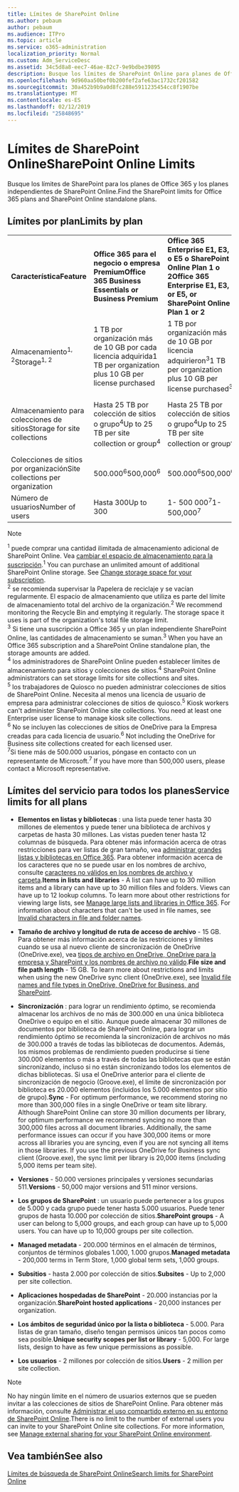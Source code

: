 ```yaml
---
title: Límites de SharePoint Online
ms.author: pebaum
author: pebaum
ms.audience: ITPro
ms.topic: article
ms.service: o365-administration
localization_priority: Normal
ms.custom: Adm_ServiceDesc
ms.assetid: 34c5d8a8-eec7-46ae-82c7-9e9bdbe39895
description: Busque los límites de SharePoint Online para planes de Office 365 Enterprise e independientes.
ms.openlocfilehash: 9d960aa50bef0b200fef2afe63ac1732cf201582
ms.sourcegitcommit: 30a452b9b9a0d8fc288e5911235454cc8f1907be
ms.translationtype: MT
ms.contentlocale: es-ES
ms.lasthandoff: 02/12/2019
ms.locfileid: "25848695"
---
```

# <a name="sharepoint-online-limits"></a><span data-ttu-id="85248-103">Límites de SharePoint Online</span><span class="sxs-lookup"><span data-stu-id="85248-103">SharePoint Online Limits</span></span>

<span data-ttu-id="85248-104">Busque los límites de SharePoint para los planes de Office 365 y los planes independientes de SharePoint Online.</span><span class="sxs-lookup"><span data-stu-id="85248-104">Find the SharePoint limits for Office 365 plans and SharePoint Online standalone plans.</span></span>
  
## <a name="limits-by-plan"></a><span data-ttu-id="85248-105">Límites por plan</span><span class="sxs-lookup"><span data-stu-id="85248-105">Limits by plan</span></span>

|||||
|:-----|:-----|:-----|:-----|
|<span data-ttu-id="85248-106">**Característica**</span><span class="sxs-lookup"><span data-stu-id="85248-106">**Feature**</span></span> <br/> |<span data-ttu-id="85248-107">**Office 365 para el negocio o empresa Premium**</span><span class="sxs-lookup"><span data-stu-id="85248-107">**Office 365 Business Essentials or Business Premium**</span></span> <br/> |<span data-ttu-id="85248-108">**Office 365 Enterprise E1, E3, o E5 o SharePoint Online Plan 1 o 2**</span><span class="sxs-lookup"><span data-stu-id="85248-108">**Office 365 Enterprise E1, E3, or E5, or SharePoint Online Plan 1 or 2**</span></span> <br/> | <span data-ttu-id="85248-109">**Office 365 Enterprise F1**</span><span class="sxs-lookup"><span data-stu-id="85248-109">**Office 365 Enterprise F1**</span></span> <br/> |
|<span data-ttu-id="85248-110">Almacenamiento<sup>1, 2</sup></span><span class="sxs-lookup"><span data-stu-id="85248-110">Storage<sup>1, 2</sup></span></span> <br/> |<span data-ttu-id="85248-111">1 TB por organización más de 10 GB por cada licencia adquirida</span><span class="sxs-lookup"><span data-stu-id="85248-111">1 TB per organization plus 10 GB per license purchased</span></span>  <br/> |<span data-ttu-id="85248-112">1 TB por organización más de 10 GB por licencia adquirieron<sup>3</sup></span><span class="sxs-lookup"><span data-stu-id="85248-112">1 TB per organization plus 10 GB per license purchased<sup>3</sup></span></span> <br/> |<span data-ttu-id="85248-113">1 TB por organización <sup>3</sup></span><span class="sxs-lookup"><span data-stu-id="85248-113">1 TB per organization <sup>3</sup></span></span> <br/> |
|<span data-ttu-id="85248-114">Almacenamiento para colecciones de sitios</span><span class="sxs-lookup"><span data-stu-id="85248-114">Storage for site collections</span></span>  <br/> |<span data-ttu-id="85248-115">Hasta 25 TB por colección de sitios o grupo<sup>4</sup></span><span class="sxs-lookup"><span data-stu-id="85248-115">Up to 25 TB per site collection or group<sup>4</sup></span></span> <br/> |<span data-ttu-id="85248-116">Hasta 25 TB por colección de sitios o grupo<sup>4</sup></span><span class="sxs-lookup"><span data-stu-id="85248-116">Up to 25 TB per site collection or group<sup>4</sup></span></span> <br/> |<span data-ttu-id="85248-117">Hasta 25 TB por colección de sitios o grupo<sup>5</sup></span><span class="sxs-lookup"><span data-stu-id="85248-117">Up to 25 TB per site collection or group<sup>5</sup></span></span> <br/> |
|<span data-ttu-id="85248-118">Colecciones de sitios por organización</span><span class="sxs-lookup"><span data-stu-id="85248-118">Site collections per organization</span></span>  <br/> |<span data-ttu-id="85248-119">500.000<sup>6</sup></span><span class="sxs-lookup"><span data-stu-id="85248-119">500,000<sup>6</sup></span></span> <br/> |<span data-ttu-id="85248-120">500.000<sup>6</sup></span><span class="sxs-lookup"><span data-stu-id="85248-120">500,000<sup>6</sup></span></span> <br/> |<span data-ttu-id="85248-121">500,000</span><span class="sxs-lookup"><span data-stu-id="85248-121">500,000</span></span><br/> |
|<span data-ttu-id="85248-122">Número de usuarios</span><span class="sxs-lookup"><span data-stu-id="85248-122">Number of users</span></span>  <br/> |<span data-ttu-id="85248-123">Hasta 300</span><span class="sxs-lookup"><span data-stu-id="85248-123">Up to 300</span></span>  <br/> |<span data-ttu-id="85248-124">1- 500 000<sup>7</sup></span><span class="sxs-lookup"><span data-stu-id="85248-124">1- 500,000<sup>7</sup></span></span> <br/> |<span data-ttu-id="85248-125">1- 500 000<sup>7</sup></span><span class="sxs-lookup"><span data-stu-id="85248-125">1- 500,000<sup>7</sup></span></span> <br/> |
   
> [!NOTE]
> <span data-ttu-id="85248-p101"><sup>1</sup> puede comprar una cantidad ilimitada de almacenamiento adicional de SharePoint Online. Vea [cambiar el espacio de almacenamiento para la suscripción](https://support.office.com/article/96EA3533-DE64-4B01-839A-C560875A662C).</span><span class="sxs-lookup"><span data-stu-id="85248-p101"><sup>1</sup> You can purchase an unlimited amount of additional SharePoint Online storage. See [Change storage space for your subscription](https://support.office.com/article/96EA3533-DE64-4B01-839A-C560875A662C). </span></span><br/><span data-ttu-id="85248-p102"><sup>2</sup> se recomienda supervisar la Papelera de reciclaje y se vacían regularmente. El espacio de almacenamiento que utiliza es parte del límite de almacenamiento total del archivo de la organización.</span><span class="sxs-lookup"><span data-stu-id="85248-p102"><sup>2</sup> We recommend monitoring the Recycle Bin and emptying it regularly. The storage space it uses is part of the organization's total file storage limit. </span></span><br/> <span data-ttu-id="85248-p103"><sup>3</sup> Si tiene una suscripción a Office 365 y un plan independiente SharePoint Online, las cantidades de almacenamiento se suman.</span><span class="sxs-lookup"><span data-stu-id="85248-p103"><sup>3</sup> When you have an Office 365 subscription and a SharePoint Online standalone plan, the storage amounts are added. </span></span><br/><span data-ttu-id="85248-p104"><sup>4</sup> los administradores de SharePoint Online pueden establecer límites de almacenamiento para sitios y colecciones de sitios.</span><span class="sxs-lookup"><span data-stu-id="85248-p104"><sup>4</sup> SharePoint Online administrators can set storage limits for site collections and sites. </span></span><br/> <span data-ttu-id="85248-p105"><sup>5</sup> los trabajadores de Quiosco no pueden administrar colecciones de sitios de SharePoint Online. Necesita al menos una licencia de usuario de empresa para administrar colecciones de sitios de quiosco.</span><span class="sxs-lookup"><span data-stu-id="85248-p105"><sup>5</sup> Kiosk workers can't administer SharePoint Online site collections. You need at least one Enterprise user license to manage kiosk site collections. </span></span><br/> <span data-ttu-id="85248-p106"><sup>6</sup> No se incluyen las colecciones de sitios de OneDrive para la Empresa creadas para cada licencia de usuario.</span><span class="sxs-lookup"><span data-stu-id="85248-p106"><sup>6</sup> Not including the OneDrive for Business site collections created for each licensed user. </span></span><br/><span data-ttu-id="85248-135"><sup>7</sup>Si tiene más de 500.000 usuarios, póngase en contacto con un representante de Microsoft.</span><span class="sxs-lookup"><span data-stu-id="85248-135"><sup>7</sup> If you have more than 500,000 users, please contact a Microsoft representative.</span></span> 
  

  
## <a name="service-limits-for-all-plans"></a><span data-ttu-id="85248-136">Límites del servicio para todos los planes</span><span class="sxs-lookup"><span data-stu-id="85248-136">Service limits for all plans</span></span>

- <span data-ttu-id="85248-p107">**Elementos en listas y bibliotecas** : una lista puede tener hasta 30 millones de elementos y puede tener una biblioteca de archivos y carpetas de hasta 30 millones. Las vistas pueden tener hasta 12 columnas de búsqueda. Para obtener más información acerca de otras restricciones para ver listas de gran tamaño, vea [administrar grandes listas y bibliotecas en Office 365](https://support.office.com/article/b4038448-ec0e-49b7-b853-679d3d8fb784). Para obtener información acerca de los caracteres que no se puede usar en los nombres de archivo, consulte [caracteres no válidos en los nombres de archivo y carpeta](https://support.office.com/article/64883a5d-228e-48f5-b3d2-eb39e07630fa).</span><span class="sxs-lookup"><span data-stu-id="85248-p107">**Items in lists and libraries** - A list can have up to 30 million items and a library can have up to 30 million files and folders. Views can have up to 12 lookup columns. To learn more about other restrictions for viewing large lists, see [Manage large lists and libraries in Office 365](https://support.office.com/article/b4038448-ec0e-49b7-b853-679d3d8fb784). For information about characters that can't be used in file names, see [Invalid characters in file and folder names](https://support.office.com/article/64883a5d-228e-48f5-b3d2-eb39e07630fa).</span></span>

- <span data-ttu-id="85248-p108">**Tamaño de archivo y longitud de ruta de acceso de archivo** - 15 GB. Para obtener más información acerca de las restricciones y límites cuando se usa al nuevo cliente de sincronización de OneDrive (OneDrive.exe), vea [tipos de archivo en OneDrive, OneDrive para la empresa y SharePoint y los nombres de archivo no válido](https://support.office.com/article/64883a5d-228e-48f5-b3d2-eb39e07630fa).</span><span class="sxs-lookup"><span data-stu-id="85248-p108">**File size and file path length** - 15 GB. To learn more about restrictions and limits when using the new OneDrive sync client (OneDrive.exe), see [Invalid file names and file types in OneDrive, OneDrive for Business, and SharePoint](https://support.office.com/article/64883a5d-228e-48f5-b3d2-eb39e07630fa).</span></span>

- <span data-ttu-id="85248-p109">**Sincronización** : para lograr un rendimiento óptimo, se recomienda almacenar los archivos de no más de 300.000 en una única biblioteca OneDrive o equipo en el sitio. Aunque puede almacenar 30 millones de documentos por biblioteca de SharePoint Online, para lograr un rendimiento óptimo se recomienda la sincronización de archivos no más de 300.000 a través de todas las bibliotecas de documentos. Además, los mismos problemas de rendimiento pueden producirse si tiene 300.000 elementos o más a través de todas las bibliotecas que se están sincronizando, incluso si no están sincronizando todos los elementos de dichas bibliotecas. Si usa el OneDrive anterior para el cliente de sincronización de negocio (Groove.exe), el límite de sincronización por biblioteca es 20.000 elementos (incluidos los 5.000 elementos por sitio de grupo).</span><span class="sxs-lookup"><span data-stu-id="85248-p109">**Sync** - For optimum performance, we recommend storing no more than 300,000 files in a single OneDrive or team site library. Although SharePoint Online can store 30 million documents per library, for optimum performance we recommend syncing no more than 300,000 files across all document libraries. Additionally, the same performance issues can occur if you have 300,000 items or more across all libraries you are syncing, even if you are not syncing all items in those libraries. If you use the previous OneDrive for Business sync client (Groove.exe), the sync limit per library is 20,000 items (including 5,000 items per team site).</span></span>

- <span data-ttu-id="85248-147">**Versiones** - 50.000 versiones principales y versiones secundarias 511.</span><span class="sxs-lookup"><span data-stu-id="85248-147">**Versions** - 50,000 major versions and 511 minor versions.</span></span>

- <span data-ttu-id="85248-p110">**Los grupos de SharePoint** : un usuario puede pertenecer a los grupos de 5.000 y cada grupo puede tener hasta 5.000 usuarios. Puede tener grupos de hasta 10.000 por colección de sitios.</span><span class="sxs-lookup"><span data-stu-id="85248-p110">**SharePoint groups** - A user can belong to 5,000 groups, and each group can have up to 5,000 users. You can have up to 10,000 groups per site collection.</span></span>

- <span data-ttu-id="85248-150">**Managed metadata** - 200.000 términos en el almacén de términos, conjuntos de términos globales 1.000, 1.000 grupos.</span><span class="sxs-lookup"><span data-stu-id="85248-150">**Managed metadata** - 200,000 terms in Term Store, 1,000 global term sets, 1,000 groups.</span></span>

- <span data-ttu-id="85248-151">**Subsitios** - hasta 2.000 por colección de sitios.</span><span class="sxs-lookup"><span data-stu-id="85248-151">**Subsites** - Up to 2,000 per site collection.</span></span>

- <span data-ttu-id="85248-152">**Aplicaciones hospedadas de SharePoint** - 20.000 instancias por la organización.</span><span class="sxs-lookup"><span data-stu-id="85248-152">**SharePoint hosted applications** - 20,000 instances per organization.</span></span>

- <span data-ttu-id="85248-p111">**Los ámbitos de seguridad único por la lista o biblioteca** - 5.000. Para listas de gran tamaño, diseño tengan permisos únicos tan pocos como sea posible.</span><span class="sxs-lookup"><span data-stu-id="85248-p111">**Unique security scopes per list or library** - 5,000. For large lists, design to have as few unique permissions as possible.</span></span>

- <span data-ttu-id="85248-155">**Los usuarios** - 2 millones por colección de sitios.</span><span class="sxs-lookup"><span data-stu-id="85248-155">**Users** - 2 million per site collection.</span></span>

> [!NOTE]
> <span data-ttu-id="85248-p112">No hay ningún límite en el número de usuarios externos que se pueden invitar a las colecciones de sitios de SharePoint Online. Para obtener más información, consulte [Administrar el uso compartido externo en su entorno de SharePoint Online](/sharepoint/external-sharing-overview).</span><span class="sxs-lookup"><span data-stu-id="85248-p112">There is no limit to the number of external users you can invite to your SharePoint Online site collections. For more information, see [Manage external sharing for your SharePoint Online environment](/sharepoint/external-sharing-overview).</span></span>

## <a name="see-also"></a><span data-ttu-id="85248-158">Vea también</span><span class="sxs-lookup"><span data-stu-id="85248-158">See also</span></span>

[<span data-ttu-id="85248-159">Límites de búsqueda de SharePoint Online</span><span class="sxs-lookup"><span data-stu-id="85248-159">Search limits for SharePoint Online</span></span>](/sharepoint/search-limits)
